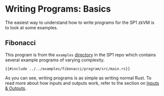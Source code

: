 # Writing Programs: Basics 

The easiest way to understand how to write programs for the SP1 zkVM is to look at some examples.

## Fibonacci

This program is from the `examples` [directory](https://github.com/succinctlabs/sp1/tree/main/examples) in the SP1 repo which contains several example programs of varying complexity.

```rust,noplayground
{{#include ../../examples/fibonacci/program/src/main.rs}}
```

As you can see, writing programs is as simple as writing normal Rust. To read more about how inputs and outputs work, refer to the section on [Inputs & Outputs](./inputs-and-outputs.md).